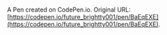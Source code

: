 # 

A Pen created on CodePen.io. Original URL: [https://codepen.io/future_brightty001/pen/BaEqEXE](https://codepen.io/future_brightty001/pen/BaEqEXE).

